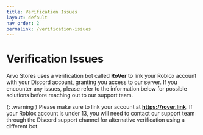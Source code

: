 ```yaml
---
title: Verification Issues
layout: default
nav_order: 2
permalink: /verification-issues
---
```


# Verification Issues
Arvo Stores uses a verification bot called **RoVer** to link your Roblox account with your Discord account, granting you access to our server. If you encounter any issues, please refer to the information below for possible solutions before reaching out to our support team.

{: .warning }
Please make sure to link your account at **https://rover.link**. If your Roblox account is under 13, you will need to contact our support team through the Discord support channel for alternative verification using a different bot.

